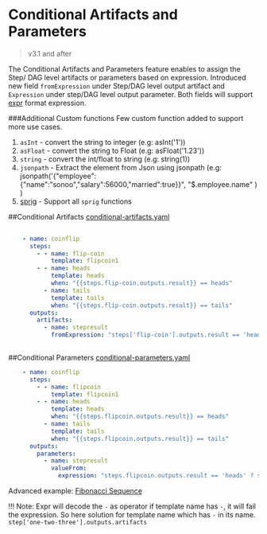 # Conditional Artifacts and Parameters

> v3.1 and after

The Conditional Artifacts and Parameters feature enables to assign the Step/ DAG level artifacts or parameters based on expression. Introduced new field `fromExpression` under Step/DAG level output artifact and `Expression` under  step/DAG level output  parameter.
Both fields will support [expr](https://github.com/antonmedv/expr/blob/master/docs/Language-Definition.md) format expression.

###Additional Custom functions
Few custom function added to support more use cases.
1. `asInt`    - convert the string to integer (e.g: asInt('1'))
2. `asFloat`  - convert the string to Float (e.g: asFloat('1.23'))
3. `string`   - convert the  int/float to string (e.g: string(1))
4. `jsonpath` - Extract the element from Json using jsonpath (e.g: jsonpath('{"employee":{"name":"sonoo","salary":56000,"married":true}}", "$.employee.name" ) )
5. [sprig](http://masterminds.github.io/sprig/) - Support all `sprig` functions

##Conditional Artifacts
[conditional-artifacts.yaml](../examples/conditional-artifacts.yaml)
```yaml
 
    - name: coinflip
      steps:
        - - name: flip-coin
            template: flipcoin1
        - - name: heads
            template: heads
            when: "{{steps.flip-coin.outputs.result}} == heads"
          - name: tails
            template: tails
            when: "{{steps.flip-coin.outputs.result}} == tails"
      outputs:
        artifacts:
          - name: stepresult
            fromExpression: "steps['flip-coin'].outputs.result == 'heads' ? steps.heads.outputs.artifacts.headsresult : steps.tails.outputs.artifacts.tailsresult"
    
```
##Conditional Parameters
[conditional-parameters.yaml](../examples/conditional-parameters.yaml)
```yaml   
    - name: coinflip
      steps:
        - - name: flipcoin
            template: flipcoin1
        - - name: heads
            template: heads
            when: "{{steps.flipcoin.outputs.result}} == heads"
          - name: tails
            template: tails
            when: "{{steps.flipcoin.outputs.result}} == tails"
      outputs:
        parameters:
          - name: stepresult
            valueFrom:
              expression: "steps.flipcoin.outputs.result == 'heads' ? steps.heads.outputs.result : steps.tails.outputs.result"
```
Advanced example: [Fibonacci Sequence](../examples/fibonacci-seq-conditional-param.yaml)

!!! Note: Expr will decode the `-` as operator if template name has `-`, it will fail the expression. So here solution for template name which has `-` in its name. `step['one-two-three'].outputs.artifacts`